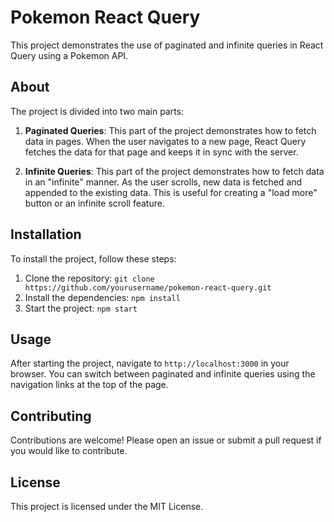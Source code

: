 # Pokemon React Query

This project demonstrates the use of paginated and infinite queries in React Query using a Pokemon API.

## About

The project is divided into two main parts:

1. **Paginated Queries**: This part of the project demonstrates how to fetch data in pages. When the user navigates to a new page, React Query fetches the data for that page and keeps it in sync with the server.

2. **Infinite Queries**: This part of the project demonstrates how to fetch data in an "infinite" manner. As the user scrolls, new data is fetched and appended to the existing data. This is useful for creating a "load more" button or an infinite scroll feature.

## Installation

To install the project, follow these steps:

1. Clone the repository: `git clone https://github.com/yourusername/pokemon-react-query.git`
2. Install the dependencies: `npm install`
3. Start the project: `npm start`

## Usage

After starting the project, navigate to `http://localhost:3000` in your browser. You can switch between paginated and infinite queries using the navigation links at the top of the page.

## Contributing

Contributions are welcome! Please open an issue or submit a pull request if you would like to contribute.

## License

This project is licensed under the MIT License.
